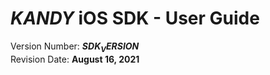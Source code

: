 # $KANDY$ iOS SDK - User Guide
Version Number: **$SDK_VERSION$**
<br>
Revision Date: **August 16, 2021**
